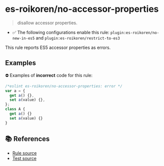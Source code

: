 # es-roikoren/no-accessor-properties
> disallow accessor properties.

- ✅ The following configurations enable this rule: `plugin:es-roikoren/no-new-in-es5` and `plugin:es-roikoren/restrict-to-es3`

This rule reports ES5 accessor properties as errors.

## Examples

⛔ Examples of **incorrect** code for this rule:

```js
/*eslint es-roikoren/no-accessor-properties: error */
var a = {
  get a() {},
  set a(value) {},
};
class A {
  get a() {}
  set a(value) {}
}
```

## 📚 References

- [Rule source](https://github.com/roikoren755/eslint-plugin-es/blob/v1.0.1/src/rules/no-accessor-properties.ts)
- [Test source](https://github.com/roikoren755/eslint-plugin-es/blob/v1.0.1/tests/src/rules/no-accessor-properties.ts)
